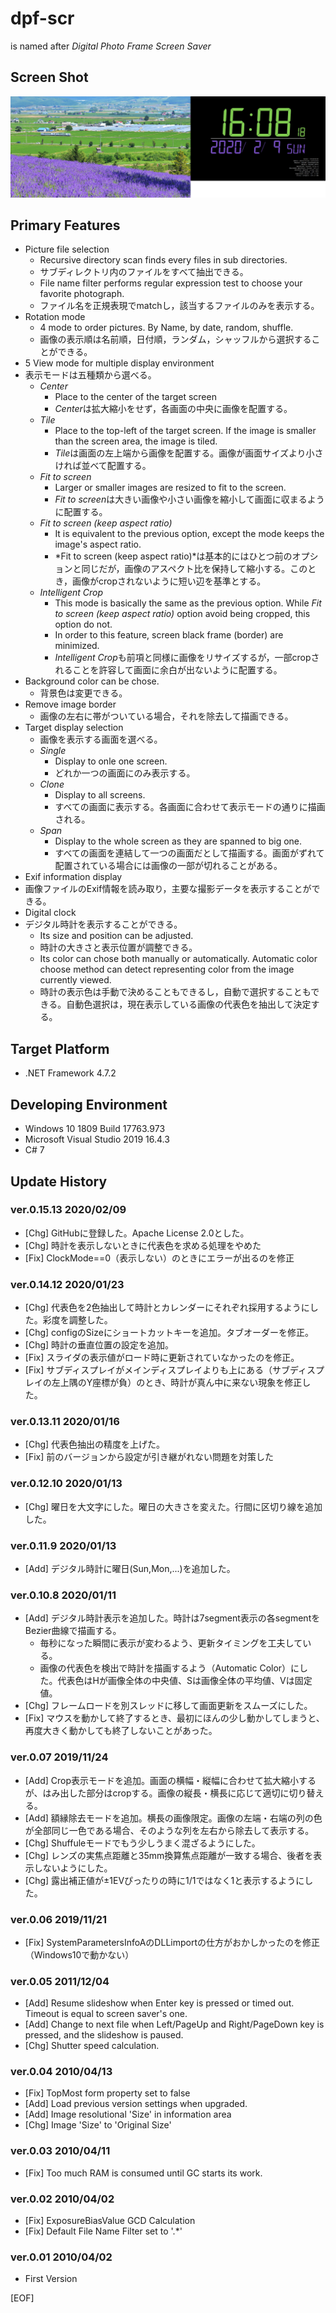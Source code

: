 # dpf-scr
is named after *Digital Photo Frame Screen Saver*

## Screen Shot
![Dual Display Sample](https://github.com/nakatomo63/dpf-scr/blob/master/images/sample.jpg)

## Primary Features
- Picture file selection
	- Recursive directory scan finds every files in sub directories.
	- サブディレクトリ内のファイルをすべて抽出できる。
	- File name filter performs regular expression test to choose your favorite photograph.
	- ファイル名を正規表現でmatchし，該当するファイルのみを表示する。
- Rotation mode
	- 4 mode to order pictures. By Name, by date, random, shuffle.
	- 画像の表示順は名前順，日付順，ランダム，シャッフルから選択することができる。
- 5 View mode for multiple display environment
- 表示モードは五種類から選べる。
	- *Center*
		- Place to the center of the target screen
		- *Center*は拡大縮小をせず，各画面の中央に画像を配置する。
	- *Tile*
		- Place to the top-left of the target screen. If the image is smaller than the screen area, the image is tiled.
		- *Tile*は画面の左上端から画像を配置する。画像が画面サイズより小さければ並べて配置する。
	- *Fit to screen*
		- Larger or smaller images are resized to fit to the screen.
		- *Fit to screen*は大きい画像や小さい画像を縮小して画面に収まるように配置する。
	- *Fit to screen (keep aspect ratio)*
		- It is equivalent to the previous option, except the mode keeps the image's aspect ratio.
		- *Fit to screen (keep aspect ratio)*は基本的にはひとつ前のオプションと同じだが，画像のアスペクト比を保持して縮小する。このとき，画像がcropされないように短い辺を基準とする。
	- *Intelligent Crop*
		- This mode is basically the same as the previous option. While *Fit to screen (keep aspect ratio)* option avoid being cropped, this option do not.
		- In order to this feature, screen black frame (border) are minimized.
		- *Intelligent Crop*も前項と同様に画像をリサイズするが，一部cropされることを許容して画面に余白が出ないように配置する。
- Background color can be chose.
	- 背景色は変更できる。
- Remove image border
	- 画像の左右に帯がついている場合，それを除去して描画できる。
- Target display selection
	- 画像を表示する画面を選べる。
	- *Single*
		- Display to onle one screen.
		- どれか一つの画面にのみ表示する。
	- *Clone*
		- Display to all screens.
		- すべての画面に表示する。各画面に合わせて表示モードの通りに描画される。
	- *Span*
		- Display to the whole screen as they are spanned to big one.
		- すべての画面を連結して一つの画面だとして描画する。画面がずれて配置されている場合には画像の一部が切れることがある。
- Exif information display
- 画像ファイルのExif情報を読み取り，主要な撮影データを表示することができる。
- Digital clock
- デジタル時計を表示することができる。
	- Its size and position can be adjusted.
	- 時計の大きさと表示位置が調整できる。
	- Its color can chose both manually or automatically. Automatic color choose method can detect representing color from the image currently viewed.
	- 時計の表示色は手動で決めることもできるし，自動で選択することもできる。自動色選択は，現在表示している画像の代表色を抽出して決定する。


## Target Platform
- .NET Framework 4.7.2

## Developing Environment
- Windows 10 1809 Build 17763.973
- Microsoft Visual Studio 2019 16.4.3
- C# 7

## Update History

### ver.0.15.13 2020/02/09
* [Chg] GitHubに登録した。Apache License 2.0とした。
* [Chg] 時計を表示しないときに代表色を求める処理をやめた
* [Fix] ClockMode==0（表示しない）のときにエラーが出るのを修正

### ver.0.14.12 2020/01/23
* [Chg] 代表色を2色抽出して時計とカレンダーにそれぞれ採用するようにした。彩度を調整した。
* [Chg] configのSizeにショートカットキーを追加。タブオーダーを修正。
* [Chg] 時計の垂直位置の設定を追加。
* [Fix] スライダの表示値がロード時に更新されていなかったのを修正。
* [Fix] サブディスプレイがメインディスプレイよりも上にある（サブディスプレイの左上隅のY座標が負）のとき、時計が真ん中に来ない現象を修正した。
### ver.0.13.11 2020/01/16
* [Chg] 代表色抽出の精度を上げた。
* [Fix] 前のバージョンから設定が引き継がれない問題を対策した
### ver.0.12.10 2020/01/13
* [Chg] 曜日を大文字にした。曜日の大きさを変えた。行間に区切り線を追加した。
### ver.0.11.9  2020/01/13
* [Add] デジタル時計に曜日(Sun,Mon,...)を追加した。
### ver.0.10.8  2020/01/11
* [Add] デジタル時計表示を追加した。時計は7segment表示の各segmentをBezier曲線で描画する。
	* 毎秒になった瞬間に表示が変わるよう、更新タイミングを工夫している。
	* 画像の代表色を検出で時計を描画するよう（Automatic Color）にした。代表色はHが画像全体の中央値、Sは画像全体の平均値、Vは固定値。
* [Chg] フレームロードを別スレッドに移して画面更新をスムーズにした。
* [Fix] マウスを動かして終了するとき、最初にほんの少し動かしてしまうと、再度大きく動かしても終了しないことがあった。
### ver.0.07 2019/11/24
* [Add] Crop表示モードを追加。画面の横幅・縦幅に合わせて拡大縮小するが、はみ出した部分はcropする。画像の縦長・横長に応じて適切に切り替える。
* [Add] 額縁除去モードを追加。横長の画像限定。画像の左端・右端の列の色が全部同じ一色である場合、そのような列を左右から除去して表示する。
* [Chg] Shuffuleモードでもう少しうまく混ざるようにした。
* [Chg] レンズの実焦点距離と35mm換算焦点距離が一致する場合、後者を表示しないようにした。
* [Chg] 露出補正値が±1EVぴったりの時に1/1ではなく1と表示するようにした。
### ver.0.06    2019/11/21
* [Fix] SystemParametersInfoAのDLLimportの仕方がおかしかったのを修正（Windows10で動かない）
### ver.0.05    2011/12/04
* [Add] Resume slideshow when Enter key is pressed or timed out. Timeout is equal to screen saver's one.
* [Add] Change to next file when Left/PageUp and Right/PageDown key is pressed, and the slideshow is paused.
* [Chg] Shutter speed calculation.
### ver.0.04    2010/04/13
* [Fix] TopMost form property set to false
* [Add] Load previous version settings when upgraded.
* [Add] Image resolutional 'Size' in information area
* [Chg] Image 'Size' to 'Original Size'
### ver.0.03    2010/04/11
* [Fix] Too much RAM is consumed until GC starts its work.
### ver.0.02    2010/04/02
* [Fix] ExposureBiasValue GCD Calculation
* [Fix] Default File Name Filter set to '.*'
### ver.0.01    2010/04/02
* First Version

[EOF]
